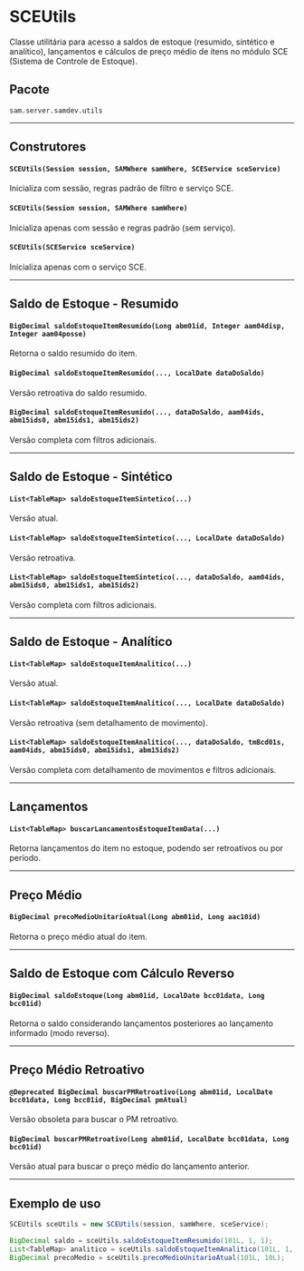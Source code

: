 # SCEUtils

Classe utilitária para acesso a saldos de estoque (resumido, sintético e analítico), lançamentos e cálculos de preço médio de itens no módulo SCE (Sistema de Controle de Estoque).

## Pacote

`sam.server.samdev.utils`

---

## Construtores

#### `SCEUtils(Session session, SAMWhere samWhere, SCEService sceService)`
Inicializa com sessão, regras padrão de filtro e serviço SCE.

#### `SCEUtils(Session session, SAMWhere samWhere)`
Inicializa apenas com sessão e regras padrão (sem serviço).

#### `SCEUtils(SCEService sceService)`
Inicializa apenas com o serviço SCE.

---

## Saldo de Estoque - Resumido

#### `BigDecimal saldoEstoqueItemResumido(Long abm01id, Integer aam04disp, Integer aam04posse)`
Retorna o saldo resumido do item.

#### `BigDecimal saldoEstoqueItemResumido(..., LocalDate dataDoSaldo)`
Versão retroativa do saldo resumido.

#### `BigDecimal saldoEstoqueItemResumido(..., dataDoSaldo, aam04ids, abm15ids0, abm15ids1, abm15ids2)`
Versão completa com filtros adicionais.

---

## Saldo de Estoque - Sintético

#### `List<TableMap> saldoEstoqueItemSintetico(...)`
Versão atual.

#### `List<TableMap> saldoEstoqueItemSintetico(..., LocalDate dataDoSaldo)`
Versão retroativa.

#### `List<TableMap> saldoEstoqueItemSintetico(..., dataDoSaldo, aam04ids, abm15ids0, abm15ids1, abm15ids2)`
Versão completa com filtros adicionais.

---

## Saldo de Estoque - Analítico

#### `List<TableMap> saldoEstoqueItemAnalitico(...)`
Versão atual.

#### `List<TableMap> saldoEstoqueItemAnalitico(..., LocalDate dataDoSaldo)`
Versão retroativa (sem detalhamento de movimento).

#### `List<TableMap> saldoEstoqueItemAnalitico(..., dataDoSaldo, tmBcd01s, aam04ids, abm15ids0, abm15ids1, abm15ids2)`
Versão completa com detalhamento de movimentos e filtros adicionais.

---

## Lançamentos

#### `List<TableMap> buscarLancamentosEstoqueItemData(...)`
Retorna lançamentos do item no estoque, podendo ser retroativos ou por período.

---

## Preço Médio

#### `BigDecimal precoMedioUnitarioAtual(Long abm01id, Long aac10id)`
Retorna o preço médio atual do item.

---

## Saldo de Estoque com Cálculo Reverso

#### `BigDecimal saldoEstoque(Long abm01id, LocalDate bcc01data, Long bcc01id)`
Retorna o saldo considerando lançamentos posteriores ao lançamento informado (modo reverso).

---

## Preço Médio Retroativo

#### `@Deprecated BigDecimal buscarPMRetroativo(Long abm01id, LocalDate bcc01data, Long bcc01id, BigDecimal pmAtual)`
Versão obsoleta para buscar o PM retroativo.

#### `BigDecimal buscarPMRetroativo(Long abm01id, LocalDate bcc01data, Long bcc01id)`
Versão atual para buscar o preço médio do lançamento anterior.

---

## Exemplo de uso

```java
SCEUtils sceUtils = new SCEUtils(session, samWhere, sceService);

BigDecimal saldo = sceUtils.saldoEstoqueItemResumido(101L, 1, 1);
List<TableMap> analitico = sceUtils.saldoEstoqueItemAnalitico(101L, 1, 1);
BigDecimal precoMedio = sceUtils.precoMedioUnitarioAtual(101L, 10L);
```